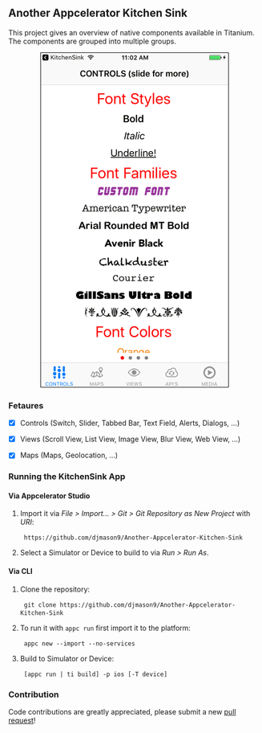 ## Another Appcelerator Kitchen Sink 
This project gives an overview of native components available 
in Titanium. The components are grouped into multiple groups.

<div style="text-align:center"><img width="376" src="/screen-animation.gif"/></div>

### Fetaures
- [x] Controls (Switch, Slider, Tabbed Bar, Text Field, Alerts, Dialogs, ...)
- [x] Views (Scroll View, List View, Image View, Blur View, Web View, ...)
- [x] Maps (Maps, Geolocation, ...)


### Running the KitchenSink App

#### Via Appcelerator Studio

1. Import it via *File > Import... > Git > Git Repository as New Project* with *URI*:

		https://github.com/djmason9/Another-Appcelerator-Kitchen-Sink

3. Select a Simulator or Device to build to via *Run > Run As*.

#### Via CLI

1. Clone the repository:

		git clone https://github.com/djmason9/Another-Appcelerator-Kitchen-Sink

2. To run it with `appc run` first import it to the platform:

		appc new --import --no-services

3. Build to Simulator or Device:

		[appc run | ti build] -p ios [-T device]

### Contribution

Code contributions are greatly appreciated, please submit a new [pull request](https://github.com/djmason9/Another-Appcelerator-Kitchen-Sink/pull/new/master)!